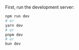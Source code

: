 

First, run the development server:

```bash
npm run dev
# or
yarn dev
# or
pnpm dev
# or
bun dev
```


